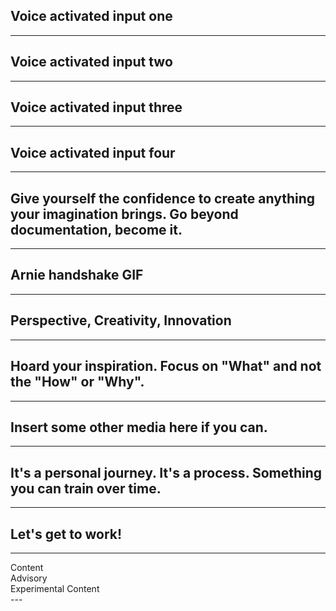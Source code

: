<!--  -->
## Voice activated input one
---
## Voice activated input two
---
## Voice activated input three
---
## Voice activated input four
---
## Give yourself the confidence to create anything your imagination brings. Go beyond documentation, become it.
---
## Arnie handshake GIF
---
## Perspective, Creativity, Innovation
---
## Hoard your inspiration. Focus on "What" and not the "How" or "Why".
---
## Insert some other media here if you can.
---
## It's a personal journey. It's a process. Something you can train over time.
---
## Let's get to work!
---
<div class="content-warning">
  <div>Content</div>
  <div>Advisory</div>
  <div>Experimental Content</div>
</div>
---
<!-- End Creative Intro -->
